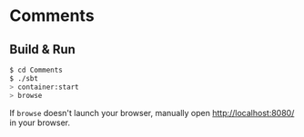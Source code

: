 # Comments #

## Build & Run ##

```sh
$ cd Comments
$ ./sbt
> container:start
> browse
```

If `browse` doesn't launch your browser, manually open [http://localhost:8080/](http://localhost:8080/) in your browser.
